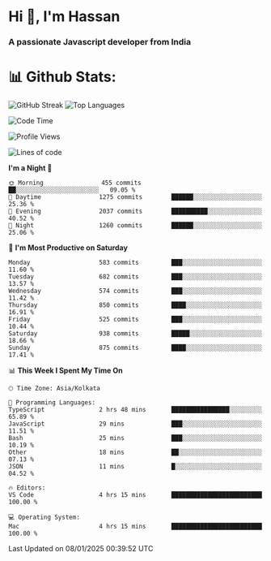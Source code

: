 # Hi 👋, I'm Hassan
### A passionate Javascript developer from India


# 📊 Github Stats:
![GitHub Streak](https://github-readme-streak-stats.herokuapp.com/?user=codeblooded47&theme=dracula&hide_border=false)
![Top Languages](https://github-readme-stats.vercel.app/api/top-langs/?username=codeblooded47&layout=compact&theme=dracula)



<!--START_SECTION:waka-->
![Code Time](http://img.shields.io/badge/Code%20Time-871%20hrs-blue)

![Profile Views](http://img.shields.io/badge/Profile%20Views-2-blue)

![Lines of code](https://img.shields.io/badge/From%20Hello%20World%20I%27ve%20Written-24.0%20million%20lines%20of%20code-blue)

**I'm a Night 🦉** 

```text
🌞 Morning                455 commits         ██░░░░░░░░░░░░░░░░░░░░░░░   09.05 % 
🌆 Daytime                1275 commits        ██████░░░░░░░░░░░░░░░░░░░   25.36 % 
🌃 Evening                2037 commits        ██████████░░░░░░░░░░░░░░░   40.52 % 
🌙 Night                  1260 commits        ██████░░░░░░░░░░░░░░░░░░░   25.06 % 
```
📅 **I'm Most Productive on Saturday** 

```text
Monday                   583 commits         ███░░░░░░░░░░░░░░░░░░░░░░   11.60 % 
Tuesday                  682 commits         ███░░░░░░░░░░░░░░░░░░░░░░   13.57 % 
Wednesday                574 commits         ███░░░░░░░░░░░░░░░░░░░░░░   11.42 % 
Thursday                 850 commits         ████░░░░░░░░░░░░░░░░░░░░░   16.91 % 
Friday                   525 commits         ███░░░░░░░░░░░░░░░░░░░░░░   10.44 % 
Saturday                 938 commits         █████░░░░░░░░░░░░░░░░░░░░   18.66 % 
Sunday                   875 commits         ████░░░░░░░░░░░░░░░░░░░░░   17.41 % 
```


📊 **This Week I Spent My Time On** 

```text
🕑︎ Time Zone: Asia/Kolkata

💬 Programming Languages: 
TypeScript               2 hrs 48 mins       ████████████████░░░░░░░░░   65.89 % 
JavaScript               29 mins             ███░░░░░░░░░░░░░░░░░░░░░░   11.51 % 
Bash                     25 mins             ███░░░░░░░░░░░░░░░░░░░░░░   10.19 % 
Other                    18 mins             ██░░░░░░░░░░░░░░░░░░░░░░░   07.13 % 
JSON                     11 mins             █░░░░░░░░░░░░░░░░░░░░░░░░   04.52 % 

🔥 Editors: 
VS Code                  4 hrs 15 mins       █████████████████████████   100.00 % 

💻 Operating System: 
Mac                      4 hrs 15 mins       █████████████████████████   100.00 % 
```


 Last Updated on 08/01/2025 00:39:52 UTC
<!--END_SECTION:waka-->


